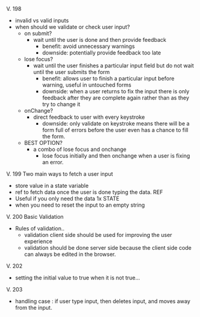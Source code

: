 V. 198 
- invalid vs valid inputs 
- when should we validate or check user input? 
  - on submit? 
    - wait until the user is done and then provide feedback 
      - benefit: avoid unnecessary warnings
      - downside: potentially provide feedback too late 
  - lose focus?
    - wait until the user finishes a particular input field but do not wait until the user submits the form 
      - benefit: allows user to finish a particular input before warning, useful in untouched forms
      - downside: when a user returns to fix the input there is only feedback after they are complete again rather than as they try to change it
  - onChange?
    - direct feedback to user with every keystroke
      - downside: only validate on keystroke means there will be a form full of errors before the user even has a chance to fill the form.
  - BEST OPTION?
    - a combo of lose focus and onchange 
      - lose focus initially and then onchange when a user is fixing an error. 

V. 199 
Two main ways to fetch a user input 
- store value in a state variable 
- ref to fetch data once the user is done typing the data. 
REF
- Useful if you only need the data 1x 
STATE 
- when you need to reset the input to an empty string

V. 200 Basic Validation 
- Rules of validation.. 
  - validation client side should be used for improving the user experience 
  - validation should be done server side because the client side code can always be edited in the browser.

V. 202 
- setting the initial value to true when it is not true...

V. 203 
- handling case : if user type input, then deletes input, and moves away from the input. 
